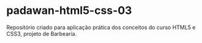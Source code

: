 # padawan-html5-css-03
Repositório criado para aplicação prática dos conceitos do curso HTML5 e CSS3, projeto de Barbearia.
